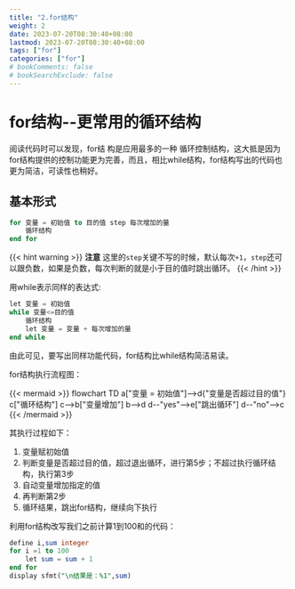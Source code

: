 ```yaml
---
title: "2.for结构"
weight: 2
date: 2023-07-20T08:30:40+08:00
lastmod: 2023-07-20T08:30:40+08:00
tags: ["for"]
categories: ["for"]
# bookComments: false
# bookSearchExclude: false
---
```


# for结构--更常用的循环结构

阅读代码时可以发现，for结 构是应用最多的一种 循环控制结构，这大抵是因为for结构提供的控制功能更为完善，而且，相比while结构，for结构写出的代码也更为简洁，可读性也稍好。


## 基本形式

```sql
for 变量 = 初始值 to 目的值 step 每次增加的量
    循环结构
end for
```

{{< hint warning >}}
**注意**
这里的`step`关键不写的时候，默认每次`+1`，`step`还可以跟负数，如果是负数，每次判断的就是小于目的值时跳出循环。
{{< /hint >}}

用while表示同样的表达式:

```sql
let 变量 = 初始值
while 变量<=目的值
    循环结构
    let 变量 = 变量 + 每次增加的量
end while
```

由此可见，要写出同样功能代码，for结构比while结构简洁易读。

for结构执行流程图：

{{< mermaid >}}
flowchart TD
    a["变量 = 初始值"]-->d{"变量是否超过目的值"}
    c["循环结构"]
    c-->b["变量增加"]
    b-->d
    d--"yes"-->e["跳出循环"]
    d--"no"-->c
{{< /mermaid >}}

其执行过程如下：
1. 变量赋初始值
2. 判断变量是否超过目的值，超过退出循环，进行第5步；不超过执行循环结构，执行第3步
3. 自动变量增加指定的值
4. 再判断第2步
5. 循环结果，跳出for结构，继续向下执行

利用for结构改写我们之前计算1到100和的代码：

```sql
define i,sum integer
for i =1 to 100
    let sum = sum + 1
end for
display sfmt("\n结果是：%1",sum)
```